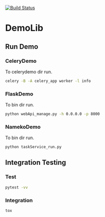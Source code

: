 [![Build Status](https://travis-ci.org/Glf9832/DemoLib.svg?branch=master)](https://travis-ci.org/Glf9832/DemoLib)

# DemoLib

## Run Demo

### CeleryDemo

To celerydemo dir run.
``` bash
celery -B -A celery_app worker -l info
```

### FlaskDemo

To bin dir run.
``` bash
python webApi_manage.py -h 0.0.0.0 -p 8000
```

### NamekoDemo

To bin dir run.
``` bash
python taskService_run.py
```


## Integration Testing

### Test
``` bash
pytest -vv
```

### Integration
``` bash
tox
```
